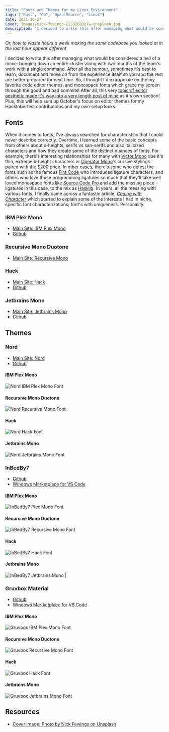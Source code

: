 ```yaml
---
title: "Fonts and Themes for my Linux Environment"
tags: ["Rust", "Go", "Open Source", "Linux"]
date: 2021-10-27
Cover: images/nick-fewings-C2J92BO3qTw-unsplash.jpg
description: "I decided to write this after managing what would be considered a hell of a move: bringing down an entire cluster along with two months of the team's work with a single command. After all the humour, sometimes it's best to learn, document and move on from the experience itself so you and the rest are better prepared for next time. So, I thought I'd extrapolate on the my favorite code editor themes, and monospace fonts which grace my screen through the good and bad commits!"
---
```


*Or, how to waste hours a week making the same codebase you looked at in the last hour appear different*

I decided to write this after managing what would be considered a hell of a move: bringing down an entire cluster along with two months of the team's work with a single command. After all the humour, sometimes it's best to learn, document and move on from the experience itself so you and the rest are better prepared for next time. So, I thought I'd extrapolate on the my favorite code editor themes, and monospace fonts which grace my screen through the good and bad commits! After all, this very [topic of editor aesthetic made it's way into a very length post of mine](https://raygervais.dev/articles/2021/5/re_my_most_notable_failures/) as it's own section! Plus, this will help sum up October's focus on editor themes for my Hacktoberfest contributions and my own setup looks.

## Fonts

When it comes to fonts, I've always searched for characteristics that I could never describe correctly. Overtime, I learned some of the basic concepts from others about x-heights, serifs vs san-serifs and also italicized characters and how they create some of the distinct nuances of fonts. For example, there's interesting relationships for many with [Victor Mono](https://rubjo.github.io/victor-mono/) due it's thin, extreme x-height characters or [Operator Mono](https://www.typography.com/blog/introducing-operator)'s cursive stylings paired with the $200 price. In other cases, there's some who detest the fonts such as the famous [Fira Code](https://github.com/tonsky/FiraCode) who introduced ligature characters, and others who love those programming ligatures so much that they'll take well loved monospace fonts like [Source Code Pro](https://github.com/adobe-fonts/source-code-pro) and add the missing piece -ligatures in this case, to the mix as [Hasklig](https://github.com/i-tu/Hasklig). In years, all the messing with various fonts, I finally came across a fantastic article, [*Coding with Character*](https://realdougwilson.com/writing/coding-with-character) which started to explain some of the interests I had in niche, specific font characterizations; font's with uniqueness. Personality.

### IBM Plex Mono

- [Main Site: IBM Plex Mono](https://www.ibm.com/plex/)
- [Github](https://github.com/IBM/plex)

### Recursive Mono Duotone

- [Main Site: Recursive Mono](https://www.recursive.design)

### Hack

- [Main Site: Hack](http://sourcefoundry.org/hack/)
- [Github](https://github.com/source-foundry/Hack)

### Jetbrains Mono

- [Main Site: Jetbrains Mono](https://jetbrains.com/mono)
- [Github](https://github.com/JetBrains/JetBrainsMono)

## Themes

### Nord

- [Main Site: Nord](http://nordtheme.com)
- [Github](https://github.com/arcticicestudio/nord)


#### IBM Plex Mono

![Nord IBM Plex Mono Font](images/nord_plex.png) 


#### Recursive Mono Duotone

![Nord Recursive Mono Font](images/nord_rec.png)


#### Hack

![Nord Hack Font](images/nord_hack.png)

#### Jetbrains Mono

![Nord Jetbrains Mono Font](images/nord_jetbrains.png)

### InBedBy7

- [Github](https://github.com/sdras/inbedby7pm)
- [Windows Marketplace for VS Code](https://marketplace.visualstudio.com/items?itemName=sdras.inbedby7pm)

#### IBM Plex Mono

![InBedBy7 Plex Mono Font](images/inbed_plex.png) 

#### Recursive Mono Duotone

![InBedBy7 Recursive Mono Font](./images/inbed_rec.png) 

#### Hack

![InBedBy7 Hack Font](./images/inbed_hack.png) 

#### Jetbrains Mono

![InBedBy7 Jetbrains Mono](./images/inbed_jetbrains.png) |

### Gruvbox Material

- [Github](https://github.com/sainnhe/gruvbox-material-vscode)
- [Windows Martketplace for VS Code](https://github.com/sainnhe/gruvbox-material-vscode)

#### IBM Plex Mono

![Gruvbox IBM Plex Mono Font](./images/gruvbox_plex.png)

#### Recursive Mono Duotone

![Gruvbox Recursive Mono Font](./images/gruvbox_rec.png)

#### Hack

![Gruvbox Hack Font](./images/gruvbox_hack.png)

#### Jetbrains Mono

![Gruvbox Jetbrains Mono Font](./images/gruvbox_jetbrains.png)

## Resources

- [Cover Image: Photo by Nick Fewings on Unsplash](https://unsplash.com/photos/C2J92BO3qTw)